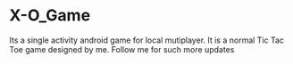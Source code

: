 # X-O_Game
Its a single activity android game for local mutiplayer.
It is a normal Tic Tac Toe game designed by me.
Follow me for such more updates
